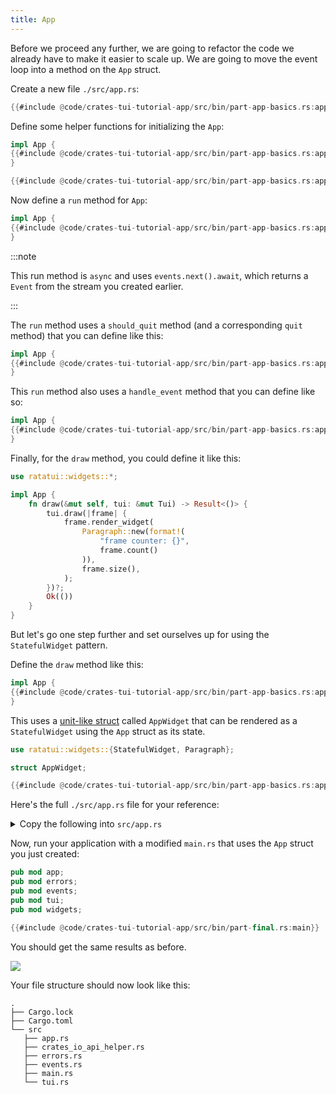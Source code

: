 ```yaml
---
title: App
---
```


Before we proceed any further, we are going to refactor the code we already have to make it easier
to scale up. We are going to move the event loop into a method on the `App` struct.

Create a new file `./src/app.rs`:

```rust
{{#include @code/crates-tui-tutorial-app/src/bin/part-app-basics.rs:app}}
```

Define some helper functions for initializing the `App`:

```rust
impl App {
{{#include @code/crates-tui-tutorial-app/src/bin/part-app-basics.rs:app_new}}
}

{{#include @code/crates-tui-tutorial-app/src/bin/part-app-basics.rs:app_default}}
```

Now define a `run` method for `App`:

```rust
impl App {
{{#include @code/crates-tui-tutorial-app/src/bin/part-app-basics.rs:app_run}}
}
```

:::note

This run method is `async` and uses `events.next().await`, which returns a `Event` from the stream
you created earlier.

:::

The `run` method uses a `should_quit` method (and a corresponding `quit` method) that you can define
like this:

```rust
impl App {
{{#include @code/crates-tui-tutorial-app/src/bin/part-app-basics.rs:app_quit}}
}
```

This `run` method also uses a `handle_event` method that you can define like so:

```rust
impl App {
{{#include @code/crates-tui-tutorial-app/src/bin/part-app-basics.rs:app_handle_event}}
}
```

Finally, for the `draw` method, you could define it like this:

```rust
use ratatui::widgets::*;

impl App {
    fn draw(&mut self, tui: &mut Tui) -> Result<()> {
        tui.draw(|frame| {
            frame.render_widget(
                Paragraph::new(format!(
                    "frame counter: {}",
                    frame.count()
                )),
                frame.size(),
            );
        })?;
        Ok(())
    }
}
```

But let's go one step further and set ourselves up for using the `StatefulWidget` pattern.

Define the `draw` method like this:

```rust
impl App {
{{#include @code/crates-tui-tutorial-app/src/bin/part-app-basics.rs:app_draw}}
}
```

This uses a [unit-like struct] called `AppWidget` that can be rendered as a `StatefulWidget` using
the `App` struct as its state.

[unit-like struct]:
  https://doc.rust-lang.org/book/ch05-01-defining-structs.html#unit-like-structs-without-any-fields

```rust
use ratatui::widgets::{StatefulWidget, Paragraph};

struct AppWidget;

{{#include @code/crates-tui-tutorial-app/src/bin/part-app-basics.rs:app_statefulwidget}}
```

Here's the full `./src/app.rs` file for your reference:

<details>

<summary>Copy the following into <code>src/app.rs</code></summary>

```rust
use color_eyre::eyre::Result;
use ratatui::prelude::*;
use ratatui::widgets::*;

use crate::{
    events::{Event, Events},
    tui::Tui
};

{{#include @code/crates-tui-tutorial-app/src/bin/part-app-basics.rs:full_app}}
```

</details>

Now, run your application with a modified `main.rs` that uses the `App` struct you just created:

```rust
pub mod app;
pub mod errors;
pub mod events;
pub mod tui;
pub mod widgets;

{{#include @code/crates-tui-tutorial-app/src/bin/part-final.rs:main}}
```

You should get the same results as before.

![](./crates-tui-tutorial-part-app-basics.gif)

Your file structure should now look like this:

```
.
├── Cargo.lock
├── Cargo.toml
└── src
   ├── app.rs
   ├── crates_io_api_helper.rs
   ├── errors.rs
   ├── events.rs
   ├── main.rs
   └── tui.rs
```
